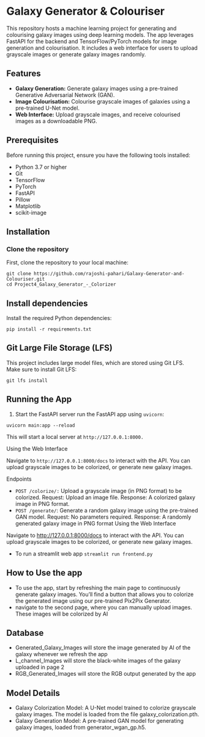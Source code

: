 # Galaxy Generator & Colouriser

This repository hosts a machine learning project for generating and colourising galaxy images using deep learning models. The app leverages FastAPI for the backend and TensorFlow/PyTorch models for image generation and colourisation. It includes a web interface for users to upload grayscale images or generate galaxy images randomly.

## Features

- **Galaxy Generation:** Generate galaxy images using a pre-trained Generative Adversarial Network (GAN).
- **Image Colourisation:** Colourise grayscale images of galaxies using a pre-trained U-Net model.
- **Web Interface:** Upload grayscale images, and receive colourised images as a downloadable PNG.

## Prerequisites

Before running this project, ensure you have the following tools installed:

- Python 3.7 or higher
- Git
- TensorFlow
- PyTorch
- FastAPI
- Pillow
- Matplotlib
- scikit-image

## Installation

### Clone the repository
First, clone the repository to your local machine:



```
git clone https://github.com/rajoshi-pahari/Galaxy-Generator-and-Colouriser.git
cd Project4_Galaxy_Generator_-_Colorizer
```

## Install dependencies
Install the required Python dependencies:
```
pip install -r requirements.txt
```
## Git Large File Storage (LFS)
This project includes large model files, which are stored using Git LFS. Make sure to install Git LFS:
```
git lfs install
```

## Running the App
1. Start the FastAPI server
run the FastAPI app using `uvicorn`:
```
uvicorn main:app --reload
```
This will start a local server at `http://127.0.0.1:8000.`

Using the Web Interface

Navigate to `http://127.0.0.1:8000/docs` to interact with the API. You can upload grayscale images to be colorized, or generate new galaxy images.

Endpoints

* `POST /colorize/:` Upload a grayscale image (in PNG format) to be colorized.
Request: Upload an image file.
Response: A colorized galaxy image in PNG format.
* `POST /generate/`: Generate a random galaxy image using the pre-trained GAN model.
Request: No parameters required.
Response: A randomly generated galaxy image in PNG format
Using the Web Interface

Navigate to http://127.0.0.1:8000/docs to interact with the API. You can upload grayscale images to be colorized, or generate new galaxy images.

* To run a streamlit web app `streamlit run frontend.py`
## How to Use the app
* To use the app, start by refreshing the main page to continuously generate galaxy images. You’ll find a button that allows you to colorize the generated image using our pre-trained Pix2Pix Generator.
* navigate to the second page, where you can manually upload images. These images will be colorized by AI

## Database
* Generated_Galaxy_Images will store the image generated by AI of the galaxy whenever we refresh the app
* L_channel_Images will store the black-white images of the galaxy uploaded in page 2
* RGB_Generated_Images will store the RGB output generated by the app

## Model Details
* Galaxy Colorization Model: A U-Net model trained to colorize grayscale galaxy images. The model is loaded from the file galaxy_colorization.pth.
* Galaxy Generation Model: A pre-trained GAN model for generating galaxy images, loaded from generator_wgan_gp.h5.
